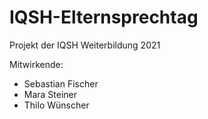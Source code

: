 # IQSH-Elternsprechtag

Projekt der IQSH Weiterbildung 2021

Mitwirkende:

  * Sebastian Fischer
  * Mara Steiner
  * Thilo Wünscher
